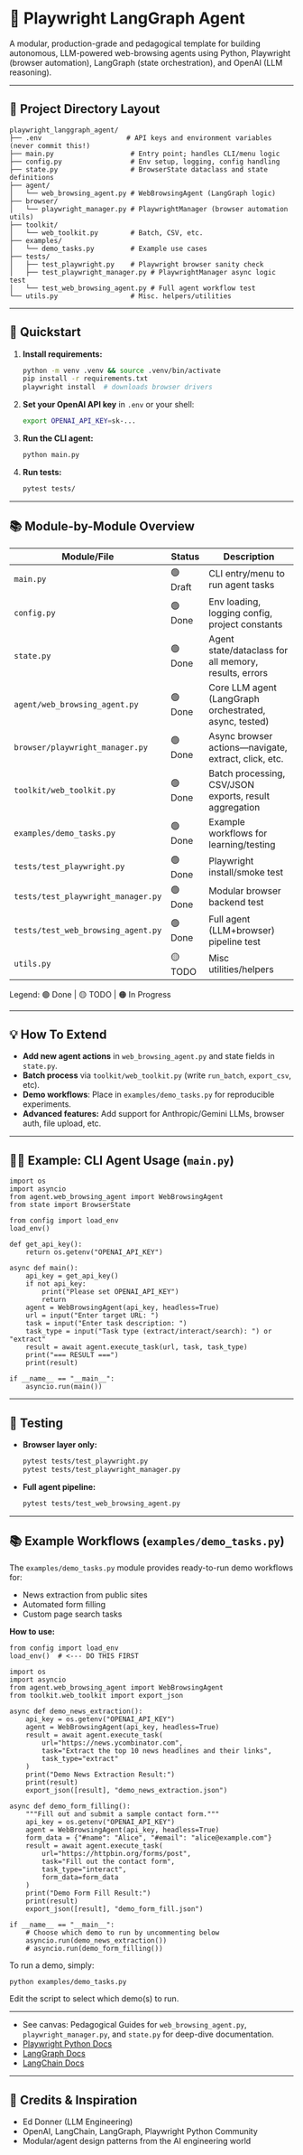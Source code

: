 # 🦜 Playwright LangGraph Agent

A modular, production-grade and pedagogical template for building autonomous, LLM-powered web-browsing agents using Python, Playwright (browser automation), LangGraph (state orchestration), and OpenAI (LLM reasoning).

---

## 📁 Project Directory Layout

```plaintext
playwright_langgraph_agent/
├── .env                     # API keys and environment variables (never commit this!)
├── main.py                   # Entry point; handles CLI/menu logic
├── config.py                 # Env setup, logging, config handling
├── state.py                  # BrowserState dataclass and state definitions
├── agent/
│   └── web_browsing_agent.py # WebBrowsingAgent (LangGraph logic)
├── browser/
│   └── playwright_manager.py # PlaywrightManager (browser automation utils)
├── toolkit/
│   └── web_toolkit.py        # Batch, CSV, etc.
├── examples/
│   └── demo_tasks.py         # Example use cases
├── tests/
│   ├── test_playwright.py    # Playwright browser sanity check
│   ├── test_playwright_manager.py # PlaywrightManager async logic test
│   └── test_web_browsing_agent.py # Full agent workflow test
└── utils.py                  # Misc. helpers/utilities
```

---

## 🚀 Quickstart

1. **Install requirements:**

   ```bash
   python -m venv .venv && source .venv/bin/activate
   pip install -r requirements.txt
   playwright install  # downloads browser drivers
   ```
2. **Set your OpenAI API key** in `.env` or your shell:

   ```bash
   export OPENAI_API_KEY=sk-...
   ```
3. **Run the CLI agent:**

   ```bash
   python main.py
   ```
4. **Run tests:**

   ```bash
   pytest tests/
   ```

---

## 📚 Module-by-Module Overview

| Module/File                        | Status   | Description                                            |
| ---------------------------------- | -------- | ------------------------------------------------------ |
| `main.py`                          | 🟢 Draft | CLI entry/menu to run agent tasks                      |
| `config.py`                        | 🟢 Done  | Env loading, logging config, project constants         |
| `state.py`                         | 🟢 Done  | Agent state/dataclass for all memory, results, errors  |
| `agent/web_browsing_agent.py`      | 🟢 Done  | Core LLM agent (LangGraph orchestrated, async, tested) |
| `browser/playwright_manager.py`    | 🟢 Done  | Async browser actions—navigate, extract, click, etc.   |
| `toolkit/web_toolkit.py`           | 🟢 Done  | Batch processing, CSV/JSON exports, result aggregation |
| `examples/demo_tasks.py`           | 🟢 Done  | Example workflows for learning/testing                 |
| `tests/test_playwright.py`         | 🟢 Done  | Playwright install/smoke test                          |
| `tests/test_playwright_manager.py` | 🟢 Done  | Modular browser backend test                           |
| `tests/test_web_browsing_agent.py` | 🟢 Done  | Full agent (LLM+browser) pipeline test                 |
| `utils.py`                         | 🟡 TODO  | Misc utilities/helpers                                 |

Legend: 🟢 Done | 🟡 TODO | 🟠 In Progress

---

## 💡 How To Extend

* **Add new agent actions** in `web_browsing_agent.py` and state fields in `state.py`.
* **Batch process** via `toolkit/web_toolkit.py` (write `run_batch`, `export_csv`, etc).
* **Demo workflows**: Place in `examples/demo_tasks.py` for reproducible experiments.
* **Advanced features:** Add support for Anthropic/Gemini LLMs, browser auth, file upload, etc.

---

## 🧑‍💻 Example: CLI Agent Usage (`main.py`)

```
import os
import asyncio
from agent.web_browsing_agent import WebBrowsingAgent
from state import BrowserState

from config import load_env
load_env()

def get_api_key():
    return os.getenv("OPENAI_API_KEY")

async def main():
    api_key = get_api_key()
    if not api_key:
        print("Please set OPENAI_API_KEY")
        return
    agent = WebBrowsingAgent(api_key, headless=True)
    url = input("Enter target URL: ")
    task = input("Enter task description: ")
    task_type = input("Task type (extract/interact/search): ") or "extract"
    result = await agent.execute_task(url, task, task_type)
    print("=== RESULT ===")
    print(result)

if __name__ == "__main__":
    asyncio.run(main())

```

---

## 🧪 Testing

* **Browser layer only:**

  ```bash
  pytest tests/test_playwright.py
  pytest tests/test_playwright_manager.py
  ```
* **Full agent pipeline:**

  ```bash
  pytest tests/test_web_browsing_agent.py
  ```

---

## 📚 Example Workflows (`examples/demo_tasks.py`)

The `examples/demo_tasks.py` module provides ready-to-run demo workflows for:

* News extraction from public sites
* Automated form filling
* Custom page search tasks

**How to use:**

```
from config import load_env
load_env()  # <--- DO THIS FIRST

import os
import asyncio
from agent.web_browsing_agent import WebBrowsingAgent
from toolkit.web_toolkit import export_json

async def demo_news_extraction():
    api_key = os.getenv("OPENAI_API_KEY")
    agent = WebBrowsingAgent(api_key, headless=True)
    result = await agent.execute_task(
        url="https://news.ycombinator.com",
        task="Extract the top 10 news headlines and their links",
        task_type="extract"
    )
    print("Demo News Extraction Result:")
    print(result)
    export_json([result], "demo_news_extraction.json")

async def demo_form_filling():
    """Fill out and submit a sample contact form."""
    api_key = os.getenv("OPENAI_API_KEY")
    agent = WebBrowsingAgent(api_key, headless=True)
    form_data = {"#name": "Alice", "#email": "alice@example.com"}
    result = await agent.execute_task(
        url="https://httpbin.org/forms/post",
        task="Fill out the contact form",
        task_type="interact",
        form_data=form_data
    )
    print("Demo Form Fill Result:")
    print(result)
    export_json([result], "demo_form_fill.json")

if __name__ == "__main__":
    # Choose which demo to run by uncommenting below
    asyncio.run(demo_news_extraction())
    # asyncio.run(demo_form_filling())

```

To run a demo, simply:

```bash
python examples/demo_tasks.py
```

Edit the script to select which demo(s) to run.

---

* See canvas: Pedagogical Guides for `web_browsing_agent.py`, `playwright_manager.py`, and `state.py` for deep-dive documentation.
* [Playwright Python Docs](https://playwright.dev/python/)
* [LangGraph Docs](https://langchain-ai.github.io/langgraph/)
* [LangChain Docs](https://python.langchain.com/)

---

## 🤝 Credits & Inspiration

* Ed Donner (LLM Engineering)
* OpenAI, LangChain, LangGraph, Playwright Python Community
* Modular/agent design patterns from the AI engineering world
